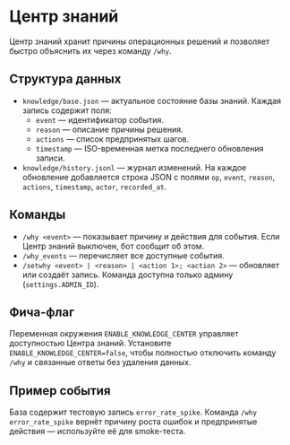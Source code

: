 # Центр знаний

Центр знаний хранит причины операционных решений и позволяет быстро объяснить их через команду `/why`.

## Структура данных

- `knowledge/base.json` — актуальное состояние базы знаний. Каждая запись содержит поля:
  - `event` — идентификатор события.
  - `reason` — описание причины решения.
  - `actions` — список предпринятых шагов.
  - `timestamp` — ISO-временная метка последнего обновления записи.
- `knowledge/history.jsonl` — журнал изменений. На каждое обновление добавляется строка JSON с полями `op`, `event`, `reason`, `actions`, `timestamp`, `actor`, `recorded_at`.

## Команды

- `/why <event>` — показывает причину и действия для события. Если Центр знаний выключен, бот сообщит об этом.
- `/why_events` — перечисляет все доступные события.
- `/setwhy <event> | <reason> | <action 1>; <action 2>` — обновляет или создаёт запись. Команда доступна только админу (`settings.ADMIN_ID`).

## Фича-флаг

Переменная окружения `ENABLE_KNOWLEDGE_CENTER` управляет доступностью Центра знаний. Установите `ENABLE_KNOWLEDGE_CENTER=false`, чтобы полностью отключить команду `/why` и связанные ответы без удаления данных.

## Пример события

База содержит тестовую запись `error_rate_spike`. Команда `/why error_rate_spike` вернёт причину роста ошибок и предпринятые действия — используйте её для smoke-теста.
